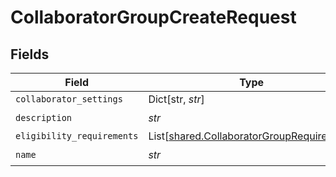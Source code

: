 # CollaboratorGroupCreateRequest


## Fields

| Field                                                                                            | Type                                                                                             | Required                                                                                         | Description                                                                                      |
| ------------------------------------------------------------------------------------------------ | ------------------------------------------------------------------------------------------------ | ------------------------------------------------------------------------------------------------ | ------------------------------------------------------------------------------------------------ |
| `collaborator_settings`                                                                          | Dict[str, *str*]                                                                                 | :heavy_minus_sign:                                                                               | N/A                                                                                              |
| `description`                                                                                    | *str*                                                                                            | :heavy_check_mark:                                                                               | N/A                                                                                              |
| `eligibility_requirements`                                                                       | List[[shared.CollaboratorGroupRequirement](../../models/shared/collaboratorgrouprequirement.md)] | :heavy_minus_sign:                                                                               | N/A                                                                                              |
| `name`                                                                                           | *str*                                                                                            | :heavy_check_mark:                                                                               | N/A                                                                                              |